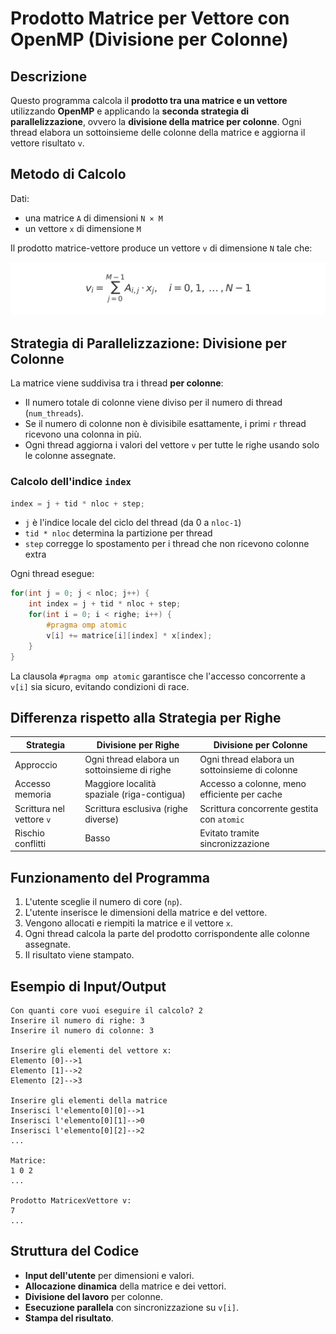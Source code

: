 # Prodotto Matrice per Vettore con OpenMP (Divisione per Colonne)

## Descrizione
Questo programma calcola il **prodotto tra una matrice e un vettore** utilizzando **OpenMP** e applicando la **seconda strategia di parallelizzazione**, ovvero la **divisione della matrice per colonne**. Ogni thread elabora un sottoinsieme delle colonne della matrice e aggiorna il vettore risultato `v`.

## Metodo di Calcolo
Dati:
- una matrice `A` di dimensioni `N × M`
- un vettore `x` di dimensione `M`

Il prodotto matrice-vettore produce un vettore `v` di dimensione `N` tale che:

![Formula prodotto matrice vettore](prodotto_matrice_vettore.png)

## Strategia di Parallelizzazione: Divisione per Colonne
La matrice viene suddivisa tra i thread **per colonne**:
- Il numero totale di colonne viene diviso per il numero di thread (`num_threads`).
- Se il numero di colonne non è divisibile esattamente, i primi `r` thread ricevono una colonna in più.
- Ogni thread aggiorna i valori del vettore `v` per tutte le righe usando solo le colonne assegnate.

### Calcolo dell'indice `index`
```c
index = j + tid * nloc + step;
```
- `j` è l'indice locale del ciclo del thread (da 0 a `nloc-1`)
- `tid * nloc` determina la partizione per thread
- `step` corregge lo spostamento per i thread che non ricevono colonne extra

Ogni thread esegue:
```c
for(int j = 0; j < nloc; j++) {
    int index = j + tid * nloc + step;
    for(int i = 0; i < righe; i++) {
        #pragma omp atomic
        v[i] += matrice[i][index] * x[index];
    }
}
```

La clausola `#pragma omp atomic` garantisce che l'accesso concorrente a `v[i]` sia sicuro, evitando condizioni di race.

## Differenza rispetto alla Strategia per Righe
| Strategia                | Divisione per Righe                               | Divisione per Colonne                               |
|--------------------------|---------------------------------------------------|-----------------------------------------------------|
| Approccio                | Ogni thread elabora un sottoinsieme di righe      | Ogni thread elabora un sottoinsieme di colonne      |
| Accesso memoria          | Maggiore località spaziale (riga-contigua)        | Accesso a colonne, meno efficiente per cache        |
| Scrittura nel vettore `v`| Scrittura esclusiva (righe diverse)               | Scrittura concorrente gestita con `atomic`          |
| Rischio conflitti        | Basso                                              | Evitato tramite sincronizzazione                    |

## Funzionamento del Programma
1. L'utente sceglie il numero di core (`np`).
2. L'utente inserisce le dimensioni della matrice e del vettore.
3. Vengono allocati e riempiti la matrice e il vettore `x`.
4. Ogni thread calcola la parte del prodotto corrispondente alle colonne assegnate.
5. Il risultato viene stampato.

## Esempio di Input/Output
```
Con quanti core vuoi eseguire il calcolo? 2
Inserire il numero di righe: 3
Inserire il numero di colonne: 3

Inserire gli elementi del vettore x: 
Elemento [0]-->1
Elemento [1]-->2
Elemento [2]-->3

Inserire gli elementi della matrice
Inserisci l'elemento[0][0]-->1
Inserisci l'elemento[0][1]-->0
Inserisci l'elemento[0][2]-->2
...

Matrice:
1 0 2
...

Prodotto MatricexVettore v:
7
...
```

## Struttura del Codice
- **Input dell'utente** per dimensioni e valori.
- **Allocazione dinamica** della matrice e dei vettori.
- **Divisione del lavoro** per colonne.
- **Esecuzione parallela** con sincronizzazione su `v[i]`.
- **Stampa del risultato**.


